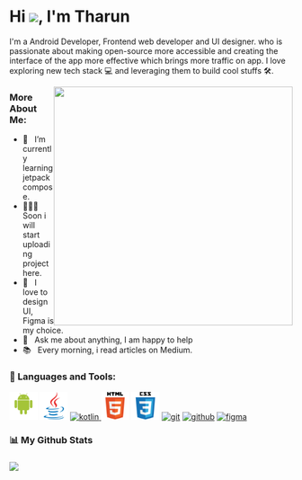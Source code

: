 # Hi  <img src="https://raw.githubusercontent.com/MartinHeinz/MartinHeinz/master/wave.gif" width="30px">, I'm Tharun

I'm a Android Developer, Frontend web developer and UI designer. who is passionate about making open-source more accessible and creating the interface of the app more effective which brings more traffic on app. I love exploring new tech stack 💻 and leveraging them to build cool stuffs 🛠️. 


<img src="https://user-images.githubusercontent.com/61702243/135713157-cf8309ef-7a00-459d-a561-d189e4deb876.gif" align="right" width="425" height="425"></a>


### More About Me:
- 🌱 &nbsp; I’m currently learning jetpack compose.          
- 👨🏻‍💻 &nbsp; Soon i will start uploading project here.
- 🎨 &nbsp; I love to design UI, Figma is my choice.
- 💬 &nbsp; Ask me about anything, I am happy to help
- 📚 &nbsp; Every morning, i read articles on Medium.


### 🔨 Languages and Tools:
<p align="left"> 
<a href="https://developer.android.com" target="_blank"> <img src="https://raw.githubusercontent.com/devicons/devicon/master/icons/android/android-original-wordmark.svg" alt="android" width="50px" height="50px"></a>
</a><a href="https://www.java.com" target="_blank"> <img src="https://raw.githubusercontent.com/devicons/devicon/master/icons/java/java-original.svg" alt="java" width="50" height="50"></a> 
<a href="https://kotlinlang.org" target="_blank"> <img src="https://www.vectorlogo.zone/logos/kotlinlang/kotlinlang-icon.svg" alt="kotlin" width="40" height="40"> </a>
<a href="https://www.w3.org/html/" target="_blank"> <img src="https://raw.githubusercontent.com/devicons/devicon/master/icons/html5/html5-original-wordmark.svg" alt="html5" width="50" height="50"></a>
<a href="https://www.w3schools.com/css/" target="_blank"> <img src="https://raw.githubusercontent.com/devicons/devicon/master/icons/css3/css3-original-wordmark.svg" alt="css3" width="50" height="50"/></a>
<a href="https://git-scm.com/" target="_blank"> <img src="https://www.vectorlogo.zone/logos/git-scm/git-scm-icon.svg" alt="git" width="45" height="45"></a>
<a href="https://www.github.com/" target="_blank"><img src="https://cdn-icons-png.flaticon.com/512/25/25231.png" alt="github" width="50" height="50"></a>
<a href="https://www.figma.com/" target="_blank"> <img src="https://www.vectorlogo.zone/logos/figma/figma-icon.svg" alt="figma" width="45" height="45"></a>
</p>


<h3 align="left">📊 My Github Stats<h3>
<img src="https://github-readme-stats.vercel.app/api?username=adpth&&show_icons=true&title_color=ffffff&icon_color=bb2acf&text_color=daf7dc&bg_color=151515">
